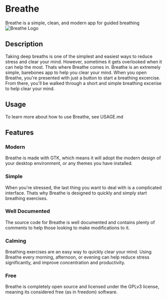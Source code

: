 # Breathe 
Breathe is a simple, clean, and modern app for guided breathing
![Breathe Logo](https://v0lttech.com/assets/img/breathelogo.png)

## Description
Taking deep breaths is one of the simplest and easiest ways to reduce stress and clear your mind. However, sometimes it gets overlooked when it can help the most. Thats where Breathe comes in. Breathe is an extremely simple, barebones app to help you clear your mind. When you open Breathe, you're presented with just a button to start a breathing excercise. From there, you'll be walked through a short and simple breathing excerise to help clear your mind.

## Usage
To learn more about how to use Breathe, see USAGE.md

## Features
### Modern
Breathe is made with GTK, which means it will adopt the modern design of your desktop environment, or any themes you have installed.

### Simple
When you're stressed, the last thing you want to deal with is a complicated interface. Thats why Breathe is designed to quickly and simply start breathing exercises.

### Well Documented
The source code for Breathe is well documented and contains plenty of comments to help those looking to make modifications to it.

### Calming
Breathing exercises are an easy way to quickly clear your mind. Using Breathe every morning, afternoon, or evening can help reduce stress significantly, and improve concentration and productivity.

### Free
Breathe is completely open source and licensed under the GPLv3 license, meaning its considered free (as in freedom) software.
